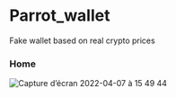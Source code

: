 # Parrot_wallet
Fake wallet based on real crypto prices

### Home

![Capture d’écran 2022-04-07 à 15 49 44](https://user-images.githubusercontent.com/63207451/162214609-b41f310e-9cf9-4020-9494-222d8fa802c3.png)

